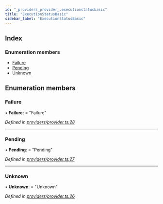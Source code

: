 ```yaml
---
id: "_providers_provider_.executionstatusbasic"
title: "ExecutionStatusBasic"
sidebar_label: "ExecutionStatusBasic"
---
```


## Index

### Enumeration members

* [Failure](_providers_provider_.executionstatusbasic.md#failure)
* [Pending](_providers_provider_.executionstatusbasic.md#pending)
* [Unknown](_providers_provider_.executionstatusbasic.md#unknown)

## Enumeration members

###  Failure

• **Failure**: = "Failure"

*Defined in [providers/provider.ts:28](https://github.com/nearprotocol/nearlib/blob/b8cdef5/src.ts/providers/provider.ts#L28)*

___

###  Pending

• **Pending**: = "Pending"

*Defined in [providers/provider.ts:27](https://github.com/nearprotocol/nearlib/blob/b8cdef5/src.ts/providers/provider.ts#L27)*

___

###  Unknown

• **Unknown**: = "Unknown"

*Defined in [providers/provider.ts:26](https://github.com/nearprotocol/nearlib/blob/b8cdef5/src.ts/providers/provider.ts#L26)*
